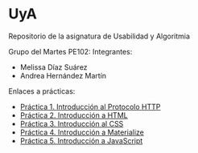 # UyA
Repositorio de la asignatura de Usabilidad y Algoritmia

Grupo del Martes PE102:
Integrantes:
- Melissa Díaz Suárez
- Andrea Hernández Martín



Enlaces a prácticas:
- [Práctica 1. Introducción al Protocolo HTTP](https://github.com/Zarlie/UyA/tree/master/Pr%C3%A1ctica%201)
- [Práctica 2. Introducción a HTML](https://github.com/Zarlie/UyA/tree/master/Pr%C3%A1ctica%202)
- [Práctica 3. Introducción al CSS](https://github.com/Zarlie/UyA/tree/master/Pr%C3%A1ctica%203%20-%20CSS)
- [Práctica 4. Introducción a Materialize](https://github.com/Zarlie/UyA/tree/master/Pr%C3%A1ctica%204%20-%20Materialize)
- [Práctica 5. Introducción a JavaScript](https://github.com/Zarlie/UyA/tree/master/Pr%C3%A1ctica%205%20-%20JavaScript)

